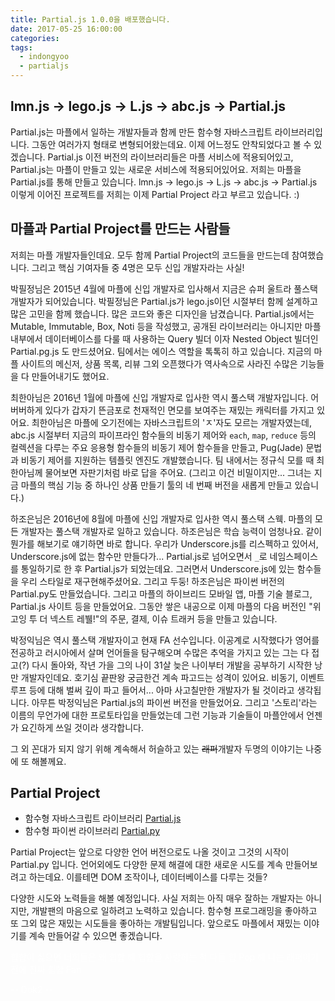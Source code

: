 ```yaml
---
title: Partial.js 1.0.0을 배포했습니다.
date: 2017-05-25 16:00:00
categories:
tags:
  - indongyoo
  - partialjs
---
```


## lmn.js -> lego.js -> L.js -> abc.js -> Partial.js

Partial.js는 마플에서 일하는 개발자들과 함께 만든 함수형 자바스크립트 라이브러리입니다. 그동안 여러가지 형태로 변형되어왔는데요. 이제 어느정도 안착되었다고 볼 수 있겠습니다. Partial.js 이전 버전의 라이브러리들은 마플 서비스에 적용되어있고, Partial.js는 마플이 만들고 있는 새로운 서비스에 적용되어있어요. 저희는 마플을 Partial.js를 통해 만들고 있습니다. lmn.js -> lego.js -> L.js -> abc.js -> Partial.js 이렇게 이어진 프로젝트를 저희는 이제 Partial Project 라고 부르고 있습니다. :)

## 마플과 Partial Project를 만드는 사람들

저희는 마플 개발자들인데요. 모두 함께 Partial Project의 코드들을 만드는데 참여했습니다. 그리고 핵심 기여자들 중 4명은 모두 신입 개발자라는 사실!

박필정님은 2015년 4월에 마플에 신입 개발자로 입사해서 지금은 슈퍼 울트라 풀스택 개발자가 되어있습니다. 박필정님은 Partial.js가 lego.js이던 시절부터 함께 설계하고 많은 고민을 함께 했습니다. 많은 코드와 좋은 디자인을 남겼습니다. Partial.js에서는 Mutable, Immutable, Box, Noti 등을 작성했고, 공개된 라이브러리는 아니지만 마플 내부에서 데이터베이스를 다룰 때 사용하는 Query 빌더 이자 Nested Object 빌더인 Partial.pg.js 도 만드셨어요. 팀에서는 에이스 역할을 톡톡히 하고 있습니다. 지금의 마플 사이트의 메신저, 상품 목록, 리뷰 그외 오픈했다가 역사속으로 사라진 수많은 기능들을 다 만들어내기도 했어요.

최한아님은 2016년 1월에 마플에 신입 개발자로 입사한 역시 풀스택 개발자입니다. 어버버하게 있다가 갑자기 뜬금포로 천재적인 면모를 보여주는 재밌는 캐릭터를 가지고 있어요. 최한아님은 마플에 오기전에는 자바스크립트의 'ㅈ'자도 모르는 개발자였는데, abc.js 시절부터 지금의 파이프라인 함수들의 비동기 제어와 `each`, `map`, `reduce` 등의 컬렉션을 다루는 주요 응용형 함수들의 비동기 제어 함수들을 만들고, Pug(Jade) 문법과 비동기 제어를 지원하는 템플릿 엔진도 개발했습니다. 팀 내에서는 정규식 모를 때 최한아님께 물어보면 자판기처럼 바로 답을 주어요. (그리고 이건 비밀이지만... 그녀는 지금 마플의 핵심 기능 중 하나인 상품 만들기 툴의 네 번째 버전을 새롭게 만들고 있습니다.)

하조은님은 2016년에 8월에 마플에 신입 개발자로 입사한 역시 풀스택 스웩. 마플의 모든 개발자는 풀스택 개발자로 일하고 있습니다. 하조은님은 학습 능력이 엄청나요. 같이 뭔가를 해보기로 얘기하면 바로 합니다. 우리가 Underscore.js를 리스펙하고 있어서, Underscore.js에 없는 함수만 만들다가... Partial.js로 넘어오면서 `_`로 네임스페이스를 통일하기로 한 후 Partial.js가 되었는데요. 그러면서 Underscore.js에 있는 함수들을 우리 스타일로 재구현해주셨어요. 그리고 두둥! 하조은님은 파이썬 버전의 Partial.py도 만들었습니다. 그리고 마플의 하이브리드 모바일 앱, 마플 기술 블로그, Partial.js 사이트 등을 만들었어요. 그동안 쌓은 내공으로 이제 마플의 다음 버전인 "위 고잉 투 더 넥스트 레뷀!"의 주문, 결제, 이슈 트래커 등을 만들고 있습니다.

박정익님은 역시 풀스택 개발자이고 현재 FA 선수입니다. 이공계로 시작했다가 영어를 전공하고 러시아에서 살며 언어들을 탐구해오며 수많은 추억을 가지고 있는 그는 다 접고(?) 다시 돌아와, 작년 가을 그의 나이 31살 늦은 나이부터 개발을 공부하기 시작한 낭만 개발자인데요. 호기심 끝판왕 궁금한건 계속 파고드는 성격이 있어요. 비동기, 이벤트 루프 등에 대해 벌써 깊이 파고 들어서... 아마 사고칠만한 개발자가 될 것이라고 생각됩니다. 아무튼 박정익님은 Partial.js의 파이썬 버전을 만들었어요. 그리고 '스토리'라는 이름의 무언가에 대한 프로토타입을 만들었는데 그런 기능과 기술들이 마플안에서 언젠가 요긴하게 쓰일 것이라 생각합니다.

그 외 꼰대가 되지 않기 위해 계속해서 허슬하고 있는 ~~래퍼~~개발자 두명의 이야기는 나중에 또 해볼께요.

## Partial Project

- 함수형 자바스크립트 라이브러리 [Partial.js](https://marpple.github.io/partial.js)
- 함수형 파이썬 라이브러리 [Partial.py](https://marpple.github.io/partial.py)

Partial Project는 앞으로 다양한 언어 버전으로도 나올 것이고 그것의 시작이 Partial.py 입니다. 언어외에도 다양한 문제 해결에 대한 새로운 시도를 계속 만들어보려고 하는데요. 이를테면 DOM 조작이나, 데이터베이스를 다루는 것들?

다양한 시도와 노력들을 해볼 예정입니다. 사실 저희는 아직 매우 잘하는 개발자는 아니지만, 개발팬의 마음으로 일하려고 노력하고 있습니다. 함수형 프로그래밍을 좋아하고 또 그외 많은 재밌는 시도들을 좋아하는 개발팀입니다. 앞으로도 마플에서 재밌는 이야기를 계속 만들어갈 수 있으면 좋겠습니다.

<div style="color: #fff;">힙합이 싫으면 너희들은 왜 힙합 해
힙합을 사랑하는 척 다들 힙 Pop 해
나는 래퍼이기 전에 진짜 힙합 Fan

-- Dok2 --
</div>